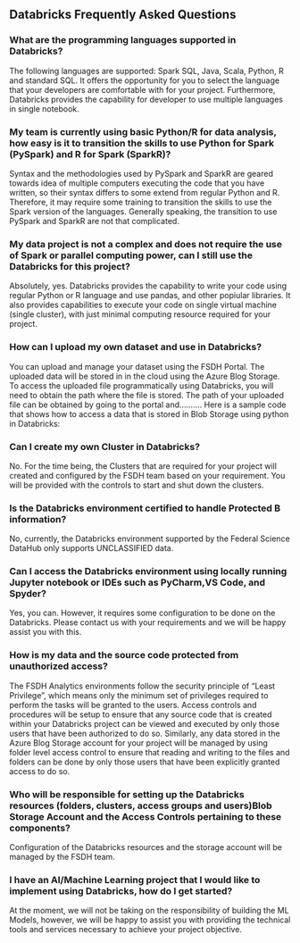 ## Databricks Frequently Asked Questions

### What are the programming languages supported in Databricks? 

The following languages are supported: Spark SQL, Java, Scala, Python, R and standard SQL. It offers the opportunity for you to select the language that your developers are comfortable with for your project. Furthermore, Databricks provides the capability for developer to use multiple languages in single notebook.

### My team is currently using basic Python/R for data analysis, how easy is it to transition the skills to use Python for Spark (PySpark) and R for Spark (SparkR)? 

Syntax and the methodologies used by PySpark and SparkR are geared towards idea of multiple computers executing the code that you have written, so their syntax differs to some extend from regular Python and R. Therefore, it may require some training to transition the skills to use the Spark version of the languages. Generally speaking, the transition to use PySpark and SparkR are not that complicated.

### My data project is not a complex and does not require the use of Spark or parallel computing power, can I still use the Databricks for this project?

Absolutely, yes. Databricks provides the capability to write your code using regular Python or R language and use pandas, and other popiular libraries. It also provides capabilities to execute your code on single virtual machine (single cluster), with just minimal computing resource required for your project.

### How can I upload my own dataset and use in Databricks? 

You can upload and manage your dataset using the FSDH  Portal. The uploaded data will be stored in in the cloud using the Azure Blog Storage. To access the uploaded file programmatically using Databricks, you will need to obtain the path where the file is stored. The path of your uploaded file can be obtained by going to the portal and…….… Here is a sample code that shows how to access a data that is stored in Blob Storage using python in Databricks:

### Can I create my own Cluster in Databricks? 

No. For the time being, the Clusters that are required for your project will created and configured by the FSDH team based on your requirement. You will be provided with the controls to start and shut down the clusters.

### Is the Databricks environment certified to handle Protected B information? 

No, currently, the Databricks environment supported by the Federal Science DataHub only supports UNCLASSIFIED data.

### Can I access the Databricks environment using locally running Jupyter notebook or IDEs such as PyCharm,VS Code, and Spyder? 

Yes, you can. However, it requires some configuration to be done on the Databricks. Please contact us with your requirements and we will be happy assist you with this.

### How is my data and the source code protected from unauthorized access? 

The FSDH Analytics environments follow the security principle of “Least Privilege”, which means only the minimum set of privileges required to perform the tasks will be granted to the users. Access controls and procedures will be setup to ensure that any source code that is created within your Databricks project can be viewed and executed by only those users that have been authorized to do so. Similarly, any data stored in the Azure Blog Storage account for your project will be managed by using folder level access control to ensure that reading and writing to the files and folders can be done by only those users that have been explicitly granted access to do so.

### Who will be responsible for setting up the Databricks resources (folders, clusters, access groups and users)Blob Storage Account and the Access Controls pertaining to these components? 

Configuration of the Databricks resources and the storage account will be managed by the FSDH team.

### I have an AI/Machine Learning project that I would like to implement using Databricks, how do I get started?

At the moment, we will not be taking on the responsibility of building the ML Models, however, we will be happy to assist you with providing the technical tools and services necessary to achieve your project objective. 

